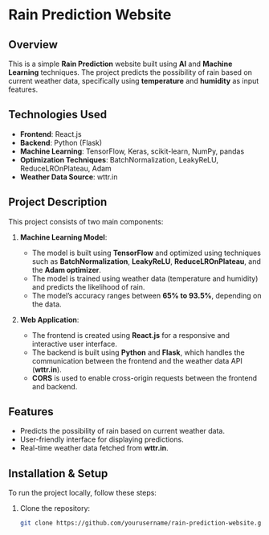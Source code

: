 # Rain Prediction Website

## Overview
This is a simple **Rain Prediction** website built using **AI** and **Machine Learning** techniques. The project predicts the possibility of rain based on current weather data, specifically using **temperature** and **humidity** as input features.

## Technologies Used
- **Frontend**: React.js
- **Backend**: Python (Flask)
- **Machine Learning**: TensorFlow, Keras, scikit-learn, NumPy, pandas
- **Optimization Techniques**: BatchNormalization, LeakyReLU, ReduceLROnPlateau, Adam
- **Weather Data Source**: wttr.in

## Project Description
This project consists of two main components:
1. **Machine Learning Model**: 
   - The model is built using **TensorFlow** and optimized using techniques such as **BatchNormalization**, **LeakyReLU**, **ReduceLROnPlateau**, and the **Adam optimizer**.
   - The model is trained using weather data (temperature and humidity) and predicts the likelihood of rain.
   - The model’s accuracy ranges between **65% to 93.5%**, depending on the data.

2. **Web Application**:
   - The frontend is created using **React.js** for a responsive and interactive user interface.
   - The backend is built using **Python** and **Flask**, which handles the communication between the frontend and the weather data API (**wttr.in**).
   - **CORS** is used to enable cross-origin requests between the frontend and backend.

## Features
- Predicts the possibility of rain based on current weather data.
- User-friendly interface for displaying predictions.
- Real-time weather data fetched from **wttr.in**.

## Installation & Setup
To run the project locally, follow these steps:

1. Clone the repository:
   ```bash
   git clone https://github.com/yourusername/rain-prediction-website.git

